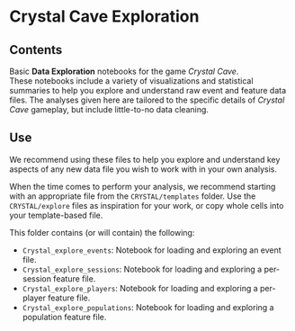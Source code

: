 # Crystal Cave Exploration

## Contents

Basic **Data Exploration** notebooks for the game _Crystal Cave_.  
These notebooks include a variety of visualizations and statistical summaries to help you explore and understand raw event and feature data files.
The analyses given here are tailored to the specific details of _Crystal Cave_ gameplay, but include little-to-no data cleaning.  

## Use

We recommend using these files to help you explore and understand key aspects of any new data file you wish to work with in your own analysis.

When the time comes to perform your analysis, we recommend starting with an appropriate file from the `CRYSTAL/templates` folder.
Use the `CRYSTAL/explore` files as inspiration for your work, or copy whole cells into your template-based file.

This folder contains (or will contain) the following:

- `Crystal_explore_events`: Notebook for loading and exploring an event file.
- `Crystal_explore_sessions`: Notebook for loading and exploring a per-session feature file.
- `Crystal_explore_players`: Notebook for loading and exploring a per-player feature file.
- `Crystal_explore_populations`: Notebook for loading and exploring a population feature file.
